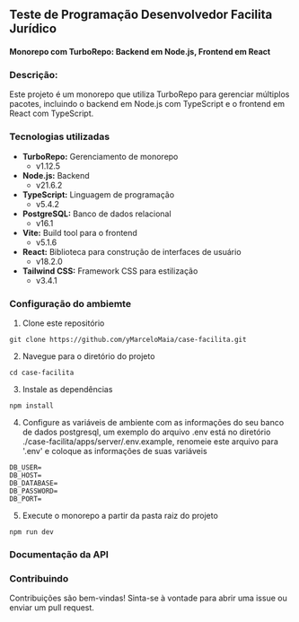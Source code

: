 ## Teste de Programação Desenvolvedor Facilita Jurídico

#### Monorepo com TurboRepo: Backend em Node.js, Frontend em React

### Descrição:

Este projeto é um monorepo que utiliza TurboRepo para gerenciar múltiplos pacotes, incluindo o backend em Node.js com TypeScript e o frontend em React com TypeScript.

### Tecnologias utilizadas

- **TurboRepo:** Gerenciamento de monorepo
    - v1.12.5
- **Node.js:** Backend
    - v21.6.2
- **TypeScript:** Linguagem de programação
    - v5.4.2
- **PostgreSQL:** Banco de dados relacional
    - v16.1
- **Vite:** Build tool para o frontend
    - v5.1.6
- **React:** Biblioteca para construção de interfaces de usuário
    - v18.2.0
- **Tailwind CSS:** Framework CSS para estilização
    - v3.4.1

### Configuração do ambiemte

1. Clone este repositório

```
git clone https://github.com/yMarceloMaia/case-facilita.git
```

2. Navegue para o diretório do projeto

```
cd case-facilita
```

3. Instale as dependências

```
npm install
```

4. Configure as variáveis de ambiente com as informações do seu banco de dados postgresql, um exemplo do arquivo .env está no diretório ./case-facilita/apps/server/.env.example, renomeie este arquivo para '.env' e coloque as informações de suas variáveis

```
DB_USER=
DB_HOST=
DB_DATABASE=
DB_PASSWORD=
DB_PORT=
```

5. Execute o monorepo a partir da pasta raiz do projeto

```
npm run dev
```

### Documentação da API




### Contribuindo

Contribuições são bem-vindas! Sinta-se à vontade para abrir uma issue ou enviar um pull request.
